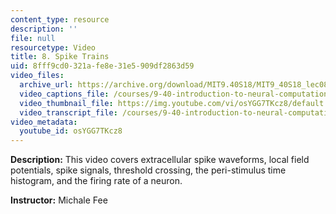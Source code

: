 ```yaml
---
content_type: resource
description: ''
file: null
resourcetype: Video
title: 8. Spike Trains
uid: 8fff9cd0-321a-fe8e-31e5-909df2863d59
video_files:
  archive_url: https://archive.org/download/MIT9.40S18/MIT9_40S18_lec08_300k.mp4
  video_captions_file: /courses/9-40-introduction-to-neural-computation-spring-2018/dc91dea958d2562cb279d84d92265394_osYGG7TKcz8.vtt
  video_thumbnail_file: https://img.youtube.com/vi/osYGG7TKcz8/default.jpg
  video_transcript_file: /courses/9-40-introduction-to-neural-computation-spring-2018/b701eb7ad7253d7a3cc5e22240ca4b1d_osYGG7TKcz8.pdf
video_metadata:
  youtube_id: osYGG7TKcz8
---
```


**Description:** This video covers extracellular spike waveforms, local field potentials, spike signals, threshold crossing, the peri-stimulus time histogram, and the firing rate of a neuron.

**Instructor:** Michale Fee